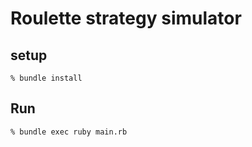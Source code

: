 # Roulette strategy simulator


## setup

```
% bundle install
```


## Run

```
% bundle exec ruby main.rb
```

